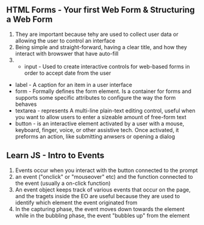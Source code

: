## HTML Forms - Your first Web Form & Structuring a Web Form
1. They are important because tehy are used to collect user data or allowing the user to control an interface
2. Being simple and straight-forward, having a clear title, and how they interact with browswer that have auto-fill
3. - input - Used to create interactive controls for web-based forms in order to accept date from the user
- label - A caption for an item in a user interface
- form - Formally defines the form element. Is a container for forms and supports some specific attributes to configure the way the form behaves
- textarea - represents A multi-line plain-text editing control, useful when you want to allow users to enter a sizeable amount of free-form text
- button - is an interactive element activated by a user with a mouse, keyboard, finger, voice, or other assistive tech. Once activated, it preforms an action, like submitting anwsers or opening a dialog

## Learn JS - Intro to Events

1. Events occur when you interact with the button connected to the prompt
2. an event ("onclick" or "mouseover" etc) and the function connected to the event (usually a on-click function)
3. An event object keeps track of various events that occur on the page, and the tragets inside the EO are useful because they are used to identify which element the event originated from
4. In the capturing phase, the event moves down towards the element while in the bubbling phase, the event "bubbles up" from the element
